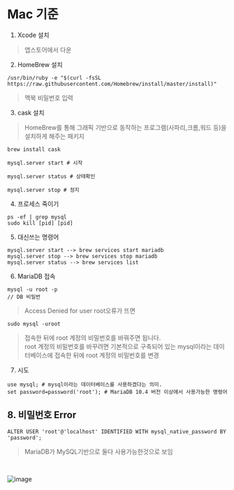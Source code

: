 # Mac 기준

1. Xcode 설치
> 앱스토어에서 다운

2. HomeBrew 설치
```terminal
/usr/bin/ruby -e "$(curl -fsSL https://raw.githubusercontent.com/Homebrew/install/master/install)"
```
> 맥북 비밀번호 입력 

3. cask 설치
> HomeBrew를 통해 그래픽 기반으로 동작하는 프로그램(사파리,크롬,워드 등)을 설치하게 해주는 패키지
```terminal
brew install cask
```
```terminal
mysql.server start # 시작

mysql.server status # 상태확인

mysql.server stop # 정지
```

4. 프로세스 죽이기
```terminal
ps -ef | grep mysql
sudo kill [pid] [pid]
```

5. 대신쓰는 명령어
```terminal
mysql.server start --> brew services start mariadb
mysql.server stop --> brew services stop mariadb
mysql.server status --> brew services list
```

6. MariaDB 접속
```terminal
mysql -u root -p
// DB 비밀번
```
> Access Denied for user root오류가 뜨면
```terminal
sudo mysql -uroot
```
>  접속한 뒤에 root 계정의 비밀번호를 바꿔주면 됩니다. <br>
>  root 계정의 비밀번호를 바꾸려면 기본적으로 구축되어 있는 mysql이라는 데이터베이스에 접속한 뒤에 root 계정의 비밀번호를 변경

7. 시도
```terminal
use mysql; # mysql이라는 데이터베이스를 사용하겠다는 의미.
set password=password('root'); # MariaDB 10.4 버전 이상에서 사용가능한 명령어
```

## 8. 비밀번호 Error
```terminal
ALTER USER 'root'@'localhost' IDENTIFIED WITH mysql_native_password BY 'password';
```
> MariaDB가 MySQL기반으로 둘다 사용가능한것으로 보임

<br>

![image](https://user-images.githubusercontent.com/60438691/213624477-07158e29-4050-4390-8488-4cd5f7aed3ac.png)

